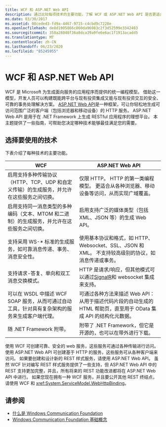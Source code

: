 ```yaml
---
title: WCF 和 ASP.NET Web API
description: 通过比较每项技术的主要功能，了解 WCF 或 ASP.NET Web API 是否更适合你的需求。
ms.date: 03/30/2017
ms.assetid: 08ceded3-fd9a-4467-9715-c4cbd9c7228e
ms.openlocfilehash: de8d1905866c860da96983c2f3d52599e3342403
ms.sourcegitcommit: 358a28048f36a8dca39a9fe6e6ac1f1913acadd5
ms.translationtype: MT
ms.contentlocale: zh-CN
ms.lasthandoff: 06/23/2020
ms.locfileid: "85245955"
---
```

# <a name="wcf-and-aspnet-web-api"></a>WCF 和 ASP.NET Web API
WCF 是 Microsoft 为生成面向服务的应用程序而提供的统一编程模型。 借助这一模型，开发人员可以构建既能跨平台与现有投资集成又能与现有投资交互的安全、可靠的事务处理解决方案。 [ASP.NET Web API](https://www.asp.net/web-api)是一种框架，可让你轻松地生成可访问范围广泛的客户端（包括浏览器和移动设备）的 HTTP 服务。 ASP.NET Web API 是用于在 .NET Framework 上生成 RESTful 应用程序的理想平台。 本主题提供了一些指南，可帮助您决定哪种技术能够最佳满足您的需要。  
  
## <a name="choosing-which-technology-to-use"></a>选择要使用的技术  
 下表介绍了每种技术的主要功能。  
  
|WCF|ASP.NET Web API|  
|---------|---------------------|  
|启用支持多种传输协议（HTTP、TCP、UDP 和自定义传输）的生成服务，并允许在这些服务之间切换。|仅限 HTTP。 HTTP 的第一类编程模型。 更适合从各种浏览器、移动设备等访问，从而实现广域覆盖。|  
|启用支持同一消息类型的多种编码（文本、MTOM 和二进制）的生成服务，并允许在这些服务之间切换。|启用支持广泛的媒体类型（包括 XML、JSON 等）的生成 Web API。|  
|支持采用 WS-* 标准的生成服务，如可靠消息传递、事务、消息安全性。|使用基本协议和格式，如 HTTP、Websocket、SSL、JSON 和 XML。 不支持较高级别的协议，如消息传递或事务。|  
|支持请求-答复、单向和双工消息交换模式。|HTTP 是请求/响应，但其他模式可以通过[SignalR](https://github.com/SignalR/SignalR)和 websocket 集成来支持。|  
|可以在 WSDL 中描述 WCF SOAP 服务，从而可通过自动工具，针对具有复杂架构的服务来生成客户端代理。|可通过各种方法来描述 Web API：从用于描述代码片段的自动生成的 HTML 帮助页，直至用于 OData 集成 API 的结构化元数据。|  
|随 .NET Framework 附带。|附带了 .NET Framework，但它是开源的，也可以在带外进行下载。|  
  
 使用 WCF 可创建可靠、安全的 web 服务，这些服务可通过各种传输进行访问。 使用 ASP.NET Web API 可创建基于 HTTP 的服务，这些服务可从各种客户端来访问。 如果要创建和设计新的 REST 样式服务，请使用 ASP.NET Web API。 虽然 WCF 针对编写 REST 样式服务提供了一些支持，但 ASP.NET Web API 中的 REST 支持更加完整，并且，所有将来的 REST 功能改进都将在 ASP.NET Web API 中进行。 如果您现在拥有一种 WCF 服务，并且要公开其他 REST 终结点，请使用 WCF 和 <xref:System.ServiceModel.WebHttpBinding>。  
  
## <a name="see-also"></a>请参阅

- [什么是 Windows Communication Foundation](whats-wcf.md)
- [Windows Communication Foundation 基础概念](fundamental-concepts.md)
